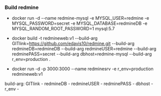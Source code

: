 
### Build redmine
- docker run -d --name redmine-mysql -e MYSQL_USER=redmine -e MYSQL_PASSWORD=secret -e MYSQL_DATABASE=redmineDB -e MYSQL_RANDOM_ROOT_PASSWORD=1 mysql:5.7

- docker build -t redmineweb:v1 --build-arg GITlink=https://github.com/edavis10/redmine.git --build-arg redmineDB=redmineDB --build-arg redmineUSER=redmine --build-arg redminePASS=secret --build-arg dbhost=redmine-mysql --build-arg r_env=production .

- docker run -d -p 3000:3000 --name redminesrv -e r_env=production redmineweb:v1

build-arg:
GITlink -
redmineDB -
redmineUSER -
redminePASS -
dbhost -
r_env -
